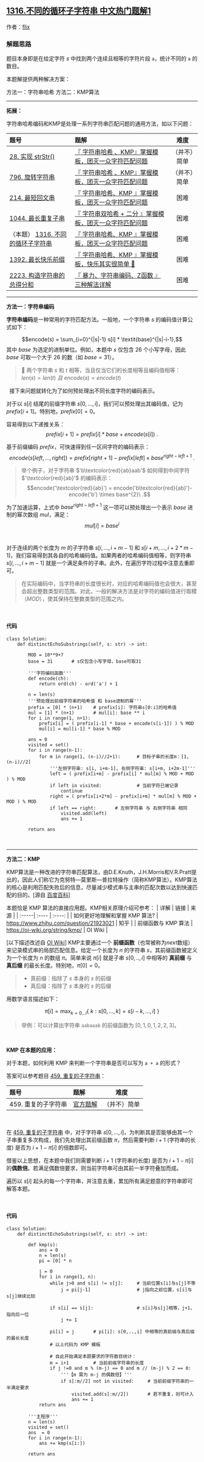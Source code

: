 ## [1316.不同的循环子字符串 中文热门题解1](https://leetcode.cn/problems/distinct-echo-substrings/solutions/100000/by-flix-zsuj)

作者：[flix](https://leetcode.cn/u/flix)
### 解题思路

题目本身即是在给定字符 $s$ 中找到两个连续且相等的字符片段 `a`，统计不同的 `a` 的数目。

本题解提供两种解决方案：

方法一：字符串哈希
方法二：KMP算法

---
**拓展：**


字符串哈希编码和KMP是处理一系列字符串匹配问题的通用方法，如以下问题：



| 题号 |  题解 | 难度 |
| :-----| :---- | :----: |
| [28. 实现 strStr()](https://leetcode-cn.com/problems/implement-strstr/) |  [『 字符串哈希 、KMP』掌握模板，团灭一众字符匹配问题](https://leetcode-cn.com/problems/implement-strstr/solution/zi-fu-chuan-ha-xi-kmp-shuang-jie-by-flix-mlq1/) | （并不）简单 |
| [796. 旋转字符串](https://leetcode-cn.com/problems/rotate-string/) |  [『 字符串哈希 、KMP』掌握模板，团灭一众字符匹配问题](https://leetcode-cn.com/problems/rotate-string/solution/by-flix-eadi/) | （并不）简单 |
| [214. 最短回文串](https://leetcode-cn.com/problems/shortest-palindrome/) |  [『 字符串哈希、KMP 』掌握模板，团灭一众字符匹配问题](https://leetcode-cn.com/problems/shortest-palindrome/solution/by-flix-be4y/) | 困难 |
| [1044. 最长重复子串](https://leetcode-cn.com/problems/longest-duplicate-substring/) |  [『 字符串双哈希 + 二分 』掌握模板，团灭一众字符匹配问题](https://leetcode-cn.com/problems/longest-duplicate-substring/solution/by-flix-fs5k/) | 困难 |
| （本题） [1316. 不同的循环子字符串](https://leetcode-cn.com/problems/distinct-echo-substrings/) |   [『 字符串哈希、KMP 』掌握模板，团灭一众字符匹配问题](https://leetcode-cn.com/problems/distinct-echo-substrings/solution/by-flix-zsuj/) | 困难 |
| [1392. 最长快乐前缀](https://leetcode-cn.com/problems/longest-happy-prefix/) |  [『 字符串哈希、KMP 』掌握模板，快乐其实很简单 🤣](https://leetcode-cn.com/problems/longest-happy-prefix/solution/by-flix-k4p3/) | 困难 |
| [2223. 构造字符串的总得分和](https://leetcode-cn.com/problems/sum-of-scores-of-built-strings/) |   [『 暴力、字符串编码、Z函数 』三种解法详解](https://leetcode-cn.com/problems/sum-of-scores-of-built-strings/solution/by-flix-icgi/) | 困难 |

---



**方法一：字符串编码**

**字符串编码**是一种常用的字符匹配方法。一般地，一个字符串 $s$ 的编码值计算公式如下：

$$encode(s) = \sum_{i=0}^{|s|-1} s[i] * \textit{base}^{|s|-i-1},$$
其中 $base$ 为选定的进制单位。例如，本题中 $s$ 仅包含 $26$ 个小写字母，因此 $base$ 可取一个大于 $26$ 的数（如 $base=31$）。

> 👀 两个字符串 $s$ 和 $t$ 相等，当且仅当它们的长度相等且编码值相等：
    $len(s)=len(t)\ 且\ encode(s) = encode(t)$

&nbsp;
接下来问题就转化为了如何预处理出不同长度字符的编码表示。

对于以 $s[i]$ 结尾的前缀字符串 $s[0,...,i]$，我们可以预处理出其编码值，记为 $prefix[i+1]$。特别地，$prefix[0]=0$。

容易得到以下递推关系：
$$prefix[i+1] = prefix[i] * base + encode(s[i])\ .$$

基于前缀编码 $prefix$，可快速得到任一区间字符的编码表示：
$$encode(s[left,...,right]) = prefix[right+1]-prefix[left] \times base^{right-left+1}\ .$$
> 举个例子，对于字符串 $'b\textcolor{red}{ab}aab'$ 如何得到中间字符 $'\textcolor{red}{ab}'$ 的编码表示：
> $$encode('\textcolor{red}{ab}') = encode('b\textcolor{red}{ab}')- encode('b')  \times base^{2}\ .$$

为了加速运算，上式中 $base^{right-left+1}$ 这一项可以预处理出一个表示 $base$ 进制的幂次数组 $mul$，满足：
$$mul[i] = base^{i}$$
&nbsp;

对于连续的两个长度为 $m$ 的子字符串 $s[i,...,i+m-1]$ 和 $s[i+m,...,i+2*m-1]$，我们容易得到其各自的哈希编码值。如果两者的哈希编码值相等，则字符串 $s[i,...,i+m-1]$ 就是一个满足条件的子串。此外，在遍历字符过程中注意去重即可。
&nbsp;

>  在实际编码中，当字符串的长度很长时，对应的哈希编码值也会很大，甚至会超出整数类型的范围。对此，一般的解决方法是对字符的编码值进行取模（$MOD$），使其保持在整数类型的范围之内。

&nbsp;




#### 代码

```Python3 []
class Solution:
    def distinctEchoSubstrings(self, s: str) -> int:

        MOD = 10**9+7
        base = 31       # s仅包含小写字母，base可取31
        
        '''字符编码函数'''
        def encode(ch):
            return ord(ch) - ord('a') + 1

        n = len(s)
        '''预处理出前缀字符串的哈希值 和 base进制的幂'''
        prefix = [0] * (n+1)    # prefix[i]: 字符串s[0:i]的哈希值
        mul = [1] * (n+1)       # mul[i]: base ** i
        for i in range(1, n+1):
            prefix[i] = ( prefix[i-1] * base + encode(s[i-1]) ) % MOD
            mul[i] = mul[i-1] * base % MOD
        
        ans = 0
        visited = set()
        for i in range(n-1):
            for m in range(1, (n-i)//2+1):      # 目标子串的长度m：[1, (n-i)//2]
                '''左侧字符串: s[i, i+m-1], 右侧字符串: s[i+m, i+2m-1]'''
                left = ( prefix[i+m] - prefix[i] * mul[m] % MOD + MOD ) % MOD
                if left in visited:             # 当前字符已被记录
                    continue
                right = ( prefix[i+2*m] - prefix[i+m] * mul[m] % MOD + MOD ) % MOD
                if left == right:       # 左侧字符串 与 右侧字符串 相同
                    visited.add(left)
                    ans += 1
        
        return ans
```        




&nbsp;

---

**方法二：KMP**



KMP算法是一种改进的字符串匹配算法，由D.E.Knuth，J.H.Morris和V.R.Pratt提出的，因此人们称它为克努特—莫里斯—普拉特操作（简称KMP算法）。KMP算法的核心是利用匹配失败后的信息，尽量减少模式串与主串的匹配次数以达到快速匹配的目的。[源自 [百度百科](https://baike.baidu.com/item/kmp%E7%AE%97%E6%B3%95)]



本题恰是 KMP 算法的直接应用题。KMP相关原理介绍可参考：
| 详解 |  链接 | 来源 |
| :-----| :---- | :----: |
| 如何更好地理解和掌握 KMP 算法? | https://www.zhihu.com/question/21923021 | 知乎 |
| 前缀函数与 KMP 算法 | https://oi-wiki.org/string/kmp/ | OI Wiki |



[以下描述改述自 [OI Wiki](https://oi-wiki.org/string/kmp/)]
KMP主要通过一个 **前缀函数**（也常被称为$next$数组） 来记录模式串的局部匹配信息。给定一个长度为 $n$ 的字符串 $s$，其前缀函数被定义为一个长度为 $n$ 的数组 $\pi$。简单来说 $\pi[i]$ 就是子串 $s[0,..,i]$ 中相等的 **真前缀** 与 **真后缀** 的最长长度。特别地，$\pi[0] = 0$。
> * 真前缀：指除了 $s$ 本身的 $s$ 的前缀
> * 真后缀：指除了 $s$ 本身的 $s$ 的后缀

用数学语言描述如下：

$$\pi[i]=\max _{k=0 \ldots i}\{\ k: s[0, \ldots, k]=s[i-k, \ldots, i] \ \}$$

> 举例：可以计算出字符串 `aabaaab` 的前缀函数为 $[0,1,0,1,2,2,3]$。

&nbsp;


**KMP 在本题的应用：** 

对于本题，如何利用 KMP 来判断一个字符串是否可以写为 `a + a` 的形式？

答案可以参考题目 [459. 重复的子字符串](https://leetcode-cn.com/problems/repeated-substring-pattern/)：

| 题号 |  题解 | 难度 |
| :-----| :---- | :----: |
| 459. 重复的子字符串 |  [官方题解](https://leetcode-cn.com/problems/repeated-substring-pattern/solution/zhong-fu-de-zi-zi-fu-chuan-by-leetcode-solution/) | （并不）简单 |

<br>

在 [459. 重复的子字符串](https://leetcode-cn.com/problems/repeated-substring-pattern/) 中，对于字符串 $s[0,...,i]$，为判断其是否能够由其一个子串重复多次构成，我们先处理出其前缀函数 $\pi$，然后需要判断 $i+1$ (字符串的长度) 是否为 $i+1- \pi[i]$ 的倍数即可。

借鉴以上思想，在本题中我们则需要判断 $i+1$ (字符串的长度) 是否为 $i+1- \pi[i]$ 的**偶数倍**。若满足偶数倍要求，则当前字符串可由其前一半字符叠加而成。

遍历以 $s[i]$ 起头的每一个字符串，并注意去重，累加所有满足题意的字符串即可解答本题。




&nbsp;



#### 代码
```Python3 []
class Solution:
    def distinctEchoSubstrings(self, s: str) -> int:

        def kmp(s):
            ans = 0
            n = len(s)
            pi = [0] * n

            j = 0
            for i in range(1, n):
                while j>0 and s[i] != s[j]:     # 当前位置s[i]与s[j]不等
                    j = pi[j-1]                 # j指向之前位置，s[i]与s[j]继续比较

                if s[i] == s[j]:                # s[i]与s[j]相等，j+1，指向后一位
                    j += 1

                pi[i] = j       # pi[i]: s[0,..,i] 中相等的真前缀与真后缀的最长长度
                # 以上代码为 KMP 模板
                
                # 自此开始满足本题要求的字符数目统计：
                m = i+1         # 当前前缀字符串的长度
                if j !=0 and m % (m-j) == 0 and m // (m-j) % 2 == 0:
                    '''【m 需为 m-j 的偶数倍】'''
                    if s[:m//2] not in visited:     # 当前前缀字符串的一半满足要求
                        visited.add(s[:m//2])       # 若不重复，则可计入
                        ans += 1
            return ans
        
        '''主程序'''
        n = len(s)
        visited = set()
        ans  = 0
        for i in range(n-1):
            ans += kmp(s[i:])
        
        return ans
```